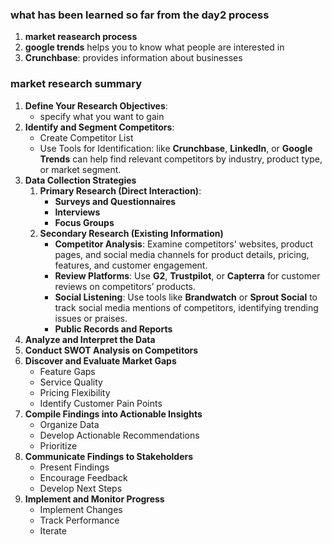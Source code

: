 ### what has been learned so far from the day2 process
1. **market reasearch process**
2. **google trends** helps you to know what people are interested in
3. **Crunchbase**:  provides information about businesses

### market research summary

1. **Define Your Research Objectives**:
    - specify what you want to gain
2. **Identify and Segment Competitors**:
    - Create Competitor List
    - Use Tools for Identification: like **Crunchbase**, **LinkedIn**, or **Google Trends** can help find relevant competitors by industry, product type, or market segment.
3. **Data Collection Strategies**
    1. **Primary Research (Direct Interaction)**: 
        - **Surveys and Questionnaires**
        - **Interviews**
        - **Focus Groups**
    2. **Secondary Research (Existing Information)**
        - **Competitor Analysis**: Examine competitors' websites, product pages, and social media channels for product details, pricing, features, and customer engagement.
        - **Review Platforms**: Use **G2**, **Trustpilot**, or **Capterra** for customer reviews on competitors’ products.
        - **Social Listening**: Use tools like **Brandwatch** or **Sprout Social** to track social media mentions of competitors, identifying trending issues or praises.
        - **Public Records and Reports**
3. **Analyze and Interpret the Data**
4. **Conduct SWOT Analysis on Competitors**
5. **Discover and Evaluate Market Gaps**
    - Feature Gaps
    - Service Quality
    - Pricing Flexibility
    - Identify Customer Pain Points
6. **Compile Findings into Actionable Insights**
    - Organize Data
    - Develop Actionable Recommendations
    - Prioritize
7. **Communicate Findings to Stakeholders**
    - Present Findings
    - Encourage Feedback
    - Develop Next Steps
8. **Implement and Monitor Progress**
    - Implement Changes
    - Track Performance
    - Iterate

